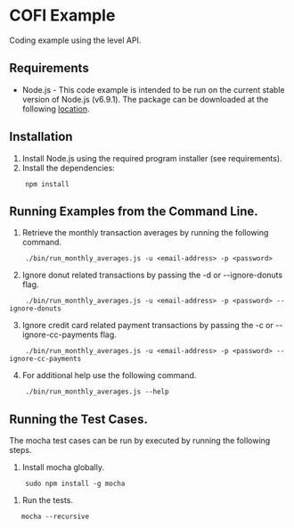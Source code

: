# COFI Example

Coding example using the level API.

## Requirements

- Node.js - This code example is intended to be run on the current stable version of
Node.js (v6.9.1).  The package can be downloaded at the following <a href="https://nodejs.org/en/download/" target="_blank">location</a>.

## Installation

1. Install Node.js using the required program installer (see requirements).
1. Install the dependencies:
```
    npm install
```
## Running Examples from the Command Line.

1. Retrieve the monthly transaction averages by running the following command.
```
    ./bin/run_monthly_averages.js -u <email-address> -p <password>
```
2. Ignore donut related transactions by passing the -d or --ignore-donuts flag.
```
    ./bin/run_monthly_averages.js -u <email-address> -p <password> --ignore-donuts
```
3. Ignore credit card related payment transactions by passing the -c or --ignore-cc-payments flag.
```
    ./bin/run_monthly_averages.js -u <email-address> -p <password> --ignore-cc-payments
```
4. For additional help use the following command.
```
    ./bin/run_monthly_averages.js --help
```

## Running the Test Cases.

The mocha test cases can be run by executed by running the following steps.

1. Install mocha globally.
```
    sudo npm install -g mocha
```
1. Run the tests.
```
   mocha --recursive
```
